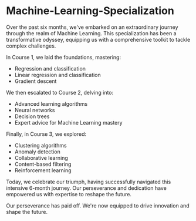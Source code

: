 # Machine-Learning-Specialization
Over the past six months, we've embarked on an extraordinary journey through the realm of Machine Learning. This specialization has been a transformative odyssey, equipping us with a comprehensive toolkit to tackle complex challenges.

In Course 1, we laid the foundations, mastering:

- Regression and classification
- Linear regression and classification
- Gradient descent

We then escalated to Course 2, delving into:

- Advanced learning algorithms
- Neural networks
- Decision trees
- Expert advice for Machine Learning mastery

Finally, in Course 3, we explored:

- Clustering algorithms
- Anomaly detection
- Collaborative learning
- Content-based filtering
- Reinforcement learning

Today, we celebrate our triumph, having successfully navigated this intensive 6-month journey. Our perseverance and dedication have empowered us with expertise to reshape the future.

Our perseverance has paid off. We're now equipped to drive innovation and shape the future.
